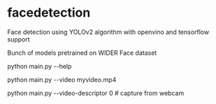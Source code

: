 # facedetection
Face detection using YOLOv2 algorithm with openvino and tensorflow support

Bunch of models pretrained on WIDER Face dataset

python main.py --help

python main.py --video myvideo.mp4

python main.py --video-descriptor 0 # capture from webcam
